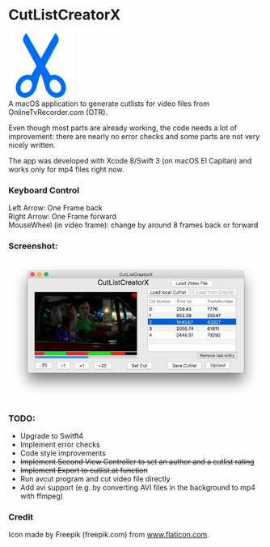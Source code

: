 # CutListCreatorX
![appIcon](CutListCreatorX/Assets.xcassets/AppIcon.appiconset/Icon-128.png)  
A macOS application to generate cutlists for video files from OnlineTvRecorder.com (OTR).  

Even though most parts are already working, the code needs a lot of improvement: there are nearly no error checks and some parts are not very nicely written.  

The app was developed with Xcode 8/Swift 3 (on macOS El Capitan) and works only for mp4 files right now.  

### Keyboard Control
Left Arrow: One Frame back  
Right Arrow: One Frame forward  
MouseWheel (in video frame): change by around 8 frames back or forward  

### Screenshot:
![Screenshot](screenshot.JPEG)

### TODO:
- Upgrade to Switft4
- Implement error checks
- Code style improvements
- ~~Implement Second View Controller to set an author and a cutlist rating~~
- ~~Implement Export to cutlist.at function~~
- Run avcut program and cut video file directly
- Add avi support (e.g. by converting AVI files in the background to mp4 with ffmpeg)

### Credit
Icon made by Freepik (freepik.com) from www.flaticon.com.
